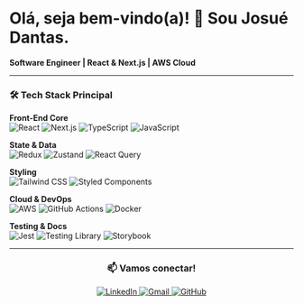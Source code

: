 # Olá, seja bem-vindo(a)! 👋 Sou Josué Dantas.

**Software Engineer | React & Next.js | AWS Cloud**

---

### 🛠 Tech Stack Principal
**Front-End Core**  
![React](https://img.shields.io/badge/React-20232A?style=flat&logo=react&logoColor=61DAFB)
![Next.js](https://img.shields.io/badge/Next.js-000?style=flat&logo=next.js)
![TypeScript](https://img.shields.io/badge/TypeScript-007ACC?style=flat&logo=typescript&logoColor=white)
![JavaScript](https://img.shields.io/badge/JavaScript-F7DF1E?style=flat&logo=javascript&logoColor=black)

**State & Data**  
![Redux](https://img.shields.io/badge/Redux-764ABC?style=flat&logo=redux&logoColor=white)
![Zustand](https://img.shields.io/badge/Zustand-000?style=flat&logoColor=white)
![React Query](https://img.shields.io/badge/React_Query-FF4154?style=flat&logo=reactquery&logoColor=white)

**Styling**  
![Tailwind CSS](https://img.shields.io/badge/Tailwind_CSS-38B2AC?style=flat&logo=tailwind-css&logoColor=white)
![Styled Components](https://img.shields.io/badge/Styled_Components-DB7093?style=flat&logo=styled-components&logoColor=white)

**Cloud & DevOps**  
![AWS](https://img.shields.io/badge/AWS-FF9900?style=flat&logo=amazonaws&logoColor=white)
![GitHub Actions](https://img.shields.io/badge/GitHub_Actions-2088FF?style=flat&logo=github-actions&logoColor=white)
![Docker](https://img.shields.io/badge/Docker-2496ED?style=flat&logo=docker&logoColor=white)

**Testing & Docs**  
![Jest](https://img.shields.io/badge/Jest-C21325?style=flat&logo=jest&logoColor=white)
![Testing Library](https://img.shields.io/badge/Testing_Library-E33332?style=flat&logo=testing-library&logoColor=white)
![Storybook](https://img.shields.io/badge/Storybook-FF4785?style=flat&logo=storybook&logoColor=white)

---

<div align="center">
  <h3>📫 Vamos conectar!</h3>
  <a href="https://www.linkedin.com/in/josuedantas/" target="_blank">
    <img src="https://img.shields.io/badge/LinkedIn-0077B5?style=for-the-badge&logo=linkedin&logoColor=white" alt="LinkedIn">
  </a>
  <a href="mailto:josuedantasdeveloper@gmail.com">
    <img src="https://img.shields.io/badge/Gmail-D14836?style=for-the-badge&logo=gmail&logoColor=white" alt="Gmail">
  </a>
  <a href="https://github.com/josuedantas7">
    <img src="https://img.shields.io/badge/GitHub-100000?style=for-the-badge&logo=github&logoColor=white" alt="GitHub">
  </a>
</div>
